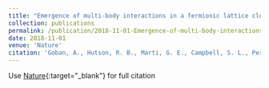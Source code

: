 ```yaml
---
title: "Emergence of multi-body interactions in a fermionic lattice clock"
collection: publications
permalink: /publication/2018-11-01-Emergence-of-multi-body-interactions
date: 2018-11-01
venue: 'Nature'
citation: 'Goban, A., Hutson, R. B., Marti, G. E., Campbell, S. L., Perlin, M. A., Julienne, P. S., D’Incao, J. P., Rey, A. M., Ye, J., "Emergence of multi-body interactions in a fermionic lattice clock." Nature, 2018.'
---
```

Use [Nature](https://www.nature.com/articles/s41586-018-0661-6){:target="_blank"} for full citation
